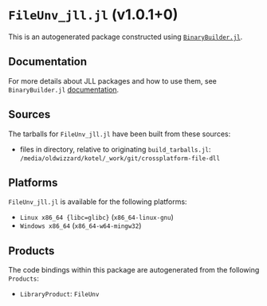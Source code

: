 # `FileUnv_jll.jl` (v1.0.1+0)

This is an autogenerated package constructed using [`BinaryBuilder.jl`](https://github.com/JuliaPackaging/BinaryBuilder.jl).

## Documentation

For more details about JLL packages and how to use them, see `BinaryBuilder.jl` [documentation](https://docs.binarybuilder.org/stable/jll/).

## Sources

The tarballs for `FileUnv_jll.jl` have been built from these sources:

* files in directory, relative to originating `build_tarballs.jl`: `/media/oldwizzard/kotel/_work/git/crossplatform-file-dll`

## Platforms

`FileUnv_jll.jl` is available for the following platforms:

* `Linux x86_64 {libc=glibc}` (`x86_64-linux-gnu`)
* `Windows x86_64` (`x86_64-w64-mingw32`)

## Products

The code bindings within this package are autogenerated from the following `Products`:

* `LibraryProduct`: `FileUnv`
